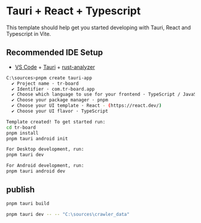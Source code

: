 # Tauri + React + Typescript

This template should help get you started developing with Tauri, React and Typescript in Vite.

## Recommended IDE Setup

- [VS Code](https://code.visualstudio.com/) + [Tauri](https://marketplace.visualstudio.com/items?itemName=tauri-apps.tauri-vscode) + [rust-analyzer](https://marketplace.visualstudio.com/items?itemName=rust-lang.rust-analyzer)

```sh
C:\sources>pnpm create tauri-app
  ✔ Project name · tr-board
  ✔ Identifier · com.tr-board.app
  ✔ Choose which language to use for your frontend · TypeScript / JavaScript - (pnpm, yarn, npm, deno, bun)
  ✔ Choose your package manager · pnpm
  ✔ Choose your UI template · React - (https://react.dev/)
  ✔ Choose your UI flavor · TypeScript

Template created! To get started run:
cd tr-board
pnpm install
pnpm tauri android init

For Desktop development, run:
pnpm tauri dev

For Android development, run:
pnpm tauri android dev
```

## publish

```sh
pnpm tauri build
```


```sh
pnpm tauri dev -- -- "C:\sources\crawler_data"
```